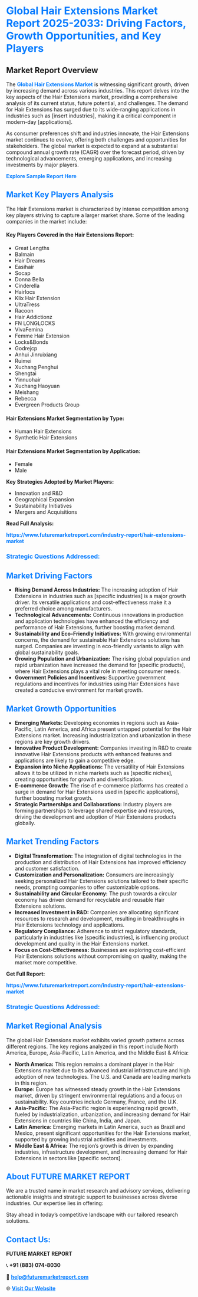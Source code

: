 <h1 style="color: #007BFF;">Global Hair Extensions Market Report 2025-2033: Driving Factors, Growth Opportunities, and Key Players</h1>

<section id="overview">
<h2>Market Report Overview</h2>
<p>The <a href="https://www.futuremarketreport.com/industry-report/hair-extensions-market" style="color: #007BFF; text-decoration: none;"><strong>Global Hair Extensions Market</strong></a> is witnessing significant growth, driven by increasing demand across various industries. This report delves into the key aspects of the Hair Extensions market, providing a comprehensive analysis of its current status, future potential, and challenges. The demand for Hair Extensions has surged due to its wide-ranging applications in industries such as [insert industries], making it a critical component in modern-day [applications].</p>
<p>As consumer preferences shift and industries innovate, the Hair Extensions market continues to evolve, offering both challenges and opportunities for stakeholders. The global market is expected to expand at a substantial compound annual growth rate (CAGR) over the forecast period, driven by technological advancements, emerging applications, and increasing investments by major players.</p>
</section>

<section id="overview">
<p><a href="https://www.futuremarketreport.com/request-sample/reportId=109990" style="color: #007BFF; text-decoration: none;"><strong>Explore Sample Report Here</strong></a></p>
</section>

<section id="key-players">
<h2 style="color: #007BFF;">Market Key Players Analysis</h2>
<p>The Hair Extensions market is characterized by intense competition among key players striving to capture a larger market share. Some of the leading companies in the market include:</p>
<h4>Key Players Covered in the Hair Extensions Report:</h4>
<ul><li>Great Lengths</li><li>Balmain</li><li>Hair Dreams</li><li>Easihair</li><li>Socap</li><li>Donna Bella</li><li>Cinderella</li><li>Hairlocs</li><li>Klix Hair Extension</li><li>UltraTress</li><li>Racoon</li><li>Hair Addictionz</li><li>FN LONGLOCKS</li><li>VivaFemina</li><li>Femme Hair Extension</li><li>Locks&amp;Bonds</li><li>Godrejcp</li><li>Anhui Jinruixiang</li><li>Ruimei</li><li>Xuchang Penghui</li><li>Shengtai</li><li>Yinnuohair</li><li>Xuchang Haoyuan</li><li>Meishang</li><li>Rebecca</li><li>Evergreen Products Group</li></ul>
<h4>Hair Extensions Market Segmentation by Type:</h4>
<ul><li>Human Hair Extensions</li><li>Synthetic Hair Extensions</li></ul>

<h4>Hair Extensions Market Segmentation by Application:</h4>
<ul><li>Female</li><li>Male</li></ul>
<p><strong>Key Strategies Adopted by Market Players:</strong></p>
<ul>
<li>Innovation and R&D</li>
<li>Geographical Expansion</li>
<li>Sustainability Initiatives</li>
<li>Mergers and Acquisitions</li>
</ul>
</section>

<section>
<p><strong>Read Full Analysis: </strong></p><a href="https://www.futuremarketreport.com/industry-report/hair-extensions-market" style="color: #007BFF; text-decoration: none;"><strong>https://www.futuremarketreport.com/industry-report/hair-extensions-market</strong></a>
<h3 style="color: #007BFF;">Strategic Questions Addressed:</h3>
</section>

<section id="driving-factors">
<h2 style="color: #007BFF;">Market Driving Factors</h2>
<ul>
<li><strong>Rising Demand Across Industries:</strong> The increasing adoption of Hair Extensions in industries such as [specific industries] is a major growth driver. Its versatile applications and cost-effectiveness make it a preferred choice among manufacturers.</li>
<li><strong>Technological Advancements:</strong> Continuous innovations in production and application technologies have enhanced the efficiency and performance of Hair Extensions, further boosting market demand.</li>
<li><strong>Sustainability and Eco-Friendly Initiatives:</strong> With growing environmental concerns, the demand for sustainable Hair Extensions solutions has surged. Companies are investing in eco-friendly variants to align with global sustainability goals.</li>
<li><strong>Growing Population and Urbanization:</strong> The rising global population and rapid urbanization have increased the demand for [specific products], where Hair Extensions plays a vital role in meeting consumer needs.</li>
<li><strong>Government Policies and Incentives:</strong> Supportive government regulations and incentives for industries using Hair Extensions have created a conducive environment for market growth.</li>
</ul>
</section>

<section id="growth-opportunities">
<h2 style="color: #007BFF;">Market Growth Opportunities</h2>
<ul>
<li><strong>Emerging Markets:</strong> Developing economies in regions such as Asia-Pacific, Latin America, and Africa present untapped potential for the Hair Extensions market. Increasing industrialization and urbanization in these regions are key growth drivers.</li>
<li><strong>Innovative Product Development:</strong> Companies investing in R&D to create innovative Hair Extensions products with enhanced features and applications are likely to gain a competitive edge.</li>
<li><strong>Expansion into Niche Applications:</strong> The versatility of Hair Extensions allows it to be utilized in niche markets such as [specific niches], creating opportunities for growth and diversification.</li>
<li><strong>E-commerce Growth:</strong> The rise of e-commerce platforms has created a surge in demand for Hair Extensions used in [specific applications], further boosting market growth.</li>
<li><strong>Strategic Partnerships and Collaborations:</strong> Industry players are forming partnerships to leverage shared expertise and resources, driving the development and adoption of Hair Extensions products globally.</li>
</ul>
</section>

<section id="trending-factors">
<h2 style="color: #007BFF;">Market Trending Factors</h2>
<ul>
<li><strong>Digital Transformation:</strong> The integration of digital technologies in the production and distribution of Hair Extensions has improved efficiency and customer satisfaction.</li>
<li><strong>Customization and Personalization:</strong> Consumers are increasingly seeking personalized Hair Extensions solutions tailored to their specific needs, prompting companies to offer customizable options.</li>
<li><strong>Sustainability and Circular Economy:</strong> The push towards a circular economy has driven demand for recyclable and reusable Hair Extensions solutions.</li>
<li><strong>Increased Investment in R&D:</strong> Companies are allocating significant resources to research and development, resulting in breakthroughs in Hair Extensions technology and applications.</li>
<li><strong>Regulatory Compliance:</strong> Adherence to strict regulatory standards, particularly in industries like [specific industries], is influencing product development and quality in the Hair Extensions market.</li>
<li><strong>Focus on Cost-Effectiveness:</strong> Businesses are exploring cost-efficient Hair Extensions solutions without compromising on quality, making the market more competitive.</li>
</ul>
</section>

<section>
<p><strong>Get Full Report: </strong></p><a href="https://www.futuremarketreport.com/industry-report/hair-extensions-market" style="color: #007BFF; text-decoration: none;"><strong>https://www.futuremarketreport.com/industry-report/hair-extensions-market</strong></a>
<h3 style="color: #007BFF;">Strategic Questions Addressed:</h3>
</section>


<section id="regional-analysis">
<h2 style="color: #007BFF;">Market Regional Analysis</h2>
<p>The global Hair Extensions market exhibits varied growth patterns across different regions. The key regions analyzed in this report include North America, Europe, Asia-Pacific, Latin America, and the Middle East & Africa:</p>
<ul>
<li><strong>North America:</strong> This region remains a dominant player in the Hair Extensions market due to its advanced industrial infrastructure and high adoption of new technologies. The U.S. and Canada are leading markets in this region.</li>
<li><strong>Europe:</strong> Europe has witnessed steady growth in the Hair Extensions market, driven by stringent environmental regulations and a focus on sustainability. Key countries include Germany, France, and the U.K.</li>
<li><strong>Asia-Pacific:</strong> The Asia-Pacific region is experiencing rapid growth, fueled by industrialization, urbanization, and increasing demand for Hair Extensions in countries like China, India, and Japan.</li>
<li><strong>Latin America:</strong> Emerging markets in Latin America, such as Brazil and Mexico, present significant opportunities for the Hair Extensions market, supported by growing industrial activities and investments.</li>
<li><strong>Middle East & Africa:</strong> The region’s growth is driven by expanding industries, infrastructure development, and increasing demand for Hair Extensions in sectors like [specific sectors].</li>
</ul>
</section>

<footer>
<h2 style="color: #007BFF;">About FUTURE MARKET REPORT</h2>
<p>We are a trusted name in market research and advisory services, delivering actionable insights and strategic support to businesses across diverse industries. Our expertise lies in offering:</p>

<p>Stay ahead in today’s competitive landscape with our tailored research solutions.</p>

<h2 style="color: #007BFF;">Contact Us:</h2>
<p><strong>FUTURE MARKET REPORT</strong></p>
<p>📞 <strong>+91 (883) 074-8030</strong></p>
<p>📧 <strong><a href="mailto:help@futuremarketreport.com" style="color: #007BFF;">help@futuremarketreport.com</a></strong></p>
<p>🌐 <strong><a href="https://www.futuremarketreport.com/" style="color: #007BFF;">Visit Our Website</a></strong></p>
</footer>